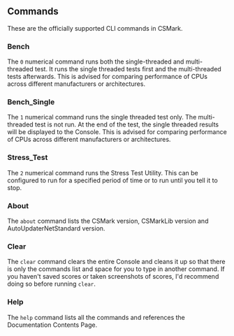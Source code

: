 ## Commands
These are the officially supported CLI commands in CSMark.

### Bench
The ``0`` numerical command runs both the single-threaded and multi-threaded test. It runs the single threaded tests first and the multi-threaded tests afterwards.
This is advised for comparing performance of CPUs across different manufacturers or architectures.

### Bench_Single
The ``1`` numerical command runs the single threaded test only. The multi-threaded test is not run. At the end of the test, the single threaded results will be displayed to the Console.
This is advised for comparing performance of CPUs across different manufacturers or architectures.

### Stress_Test
The ``2`` numerical command runs the Stress Test Utility. This can be configured to run for a specified period of time or to run until you tell it to stop.

### About
The ``about`` command lists the CSMark version, CSMarkLib version and AutoUpdaterNetStandard version.

### Clear
The ``clear`` command clears the entire Console and cleans it up so that there is only the commands list and space for you to type in another command.
If you haven't saved scores or taken screenshots of scores, I'd recommend doing so before running ``clear``.

### Help
The ``help`` command lists all the commands and references the Documentation Contents Page.
